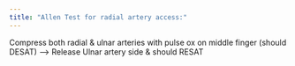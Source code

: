 ```yaml
---
title: "Allen Test for radial artery access:"
---
```

Compress both radial &amp; ulnar arteries with pulse ox on middle finger (should DESAT) --&gt; Release Ulnar artery side &amp; should RESAT

